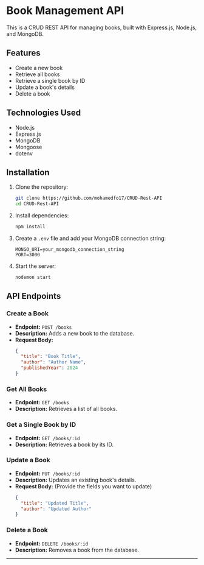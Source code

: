 # Book Management API

This is a CRUD REST API for managing books, built with Express.js, Node.js, and MongoDB.

## Features
- Create a new book
- Retrieve all books
- Retrieve a single book by ID
- Update a book's details
- Delete a book

## Technologies Used
- Node.js
- Express.js
- MongoDB
- Mongoose
- dotenv

## Installation

1. Clone the repository:
   ```bash
   git clone https://github.com/mohamedfo17/CRUD-Rest-API
   cd CRUD-Rest-API
   ```

2. Install dependencies:
   ```bash
   npm install
   ```

3. Create a `.env` file and add your MongoDB connection string:
   ```env
   MONGO_URI=your_mongodb_connection_string
   PORT=3000
   ```

4. Start the server:
   ```bash
   nodemon start
   ```

## API Endpoints

### Create a Book
- **Endpoint:** `POST /books`
- **Description:** Adds a new book to the database.
- **Request Body:**
  ```json
  {
    "title": "Book Title",
    "author": "Author Name",
    "publishedYear": 2024
  }
  ```

### Get All Books
- **Endpoint:** `GET /books`
- **Description:** Retrieves a list of all books.

### Get a Single Book by ID
- **Endpoint:** `GET /books/:id`
- **Description:** Retrieves a book by its ID.

### Update a Book
- **Endpoint:** `PUT /books/:id`
- **Description:** Updates an existing book's details.
- **Request Body:** (Provide the fields you want to update)
  ```json
  {
    "title": "Updated Title",
    "author": "Updated Author"
  }
  ```

### Delete a Book
- **Endpoint:** `DELETE /books/:id`
- **Description:** Removes a book from the database.



---




